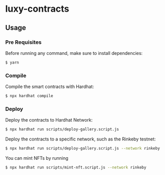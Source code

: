 # luxy-contracts


## Usage

### Pre Requisites

Before running any command, make sure to install dependencies:

```sh
$ yarn
```

### Compile

Compile the smart contracts with Hardhat:

```sh
$ npx hardhat compile
```


### Deploy 

Deploy the contracts to Hardhat Network:

```sh
$ npx hardhat run scripts/deploy-gallery.script.js 
```

Deploy the contracts to a specific network, such as the Rinkeby testnet:

```sh
$ npx hardhat run scripts/deploy-gallery.script.js --network rinkeby

```

You can mint NFTs by running
```sh
$ npx hardhat run scripts/mint-nft.script.js --network rinkeby

```

